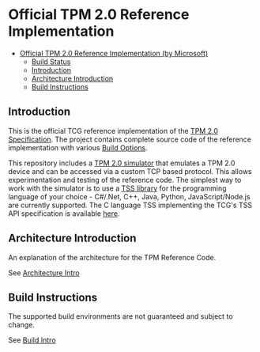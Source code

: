 # Official TPM 2.0 Reference Implementation #


- [Official TPM 2.0 Reference Implementation (by Microsoft)](#official-tpm-20-reference-implementation-by-microsoft)
  - [Build Status](#build-status)
  - [Introduction](#introduction)
  - [Architecture Introduction](#architecture-introduction)
  - [Build Instructions](#build-instructions)

## Introduction
This is the official TCG reference implementation of the [TPM 2.0 Specification](https://trustedcomputinggroup.org/tpm-library-specification). The project contains complete source code of the reference implementation with various [Build Options](#build-instructions).

This repository includes a  [TPM 2.0 simulator](TPMCmd/Simulator) that emulates a TPM 2.0 device and can be accessed via a custom TCP based protocol.  This allows experimentation and testing of the reference code.  The simplest way to work with the simulator is to use a [TSS library](https://github.com/Microsoft/TSS.MSR) for the programming language of your choice - C#/.Net, C++, Java, Python, JavaScript/Node.js are currently supported. The C language TSS implementing the TCG's TSS API specification is available [here](https://github.com/tpm2-software/tpm2-tss).

## Architecture Introduction
An explanation of the architecture for the TPM Reference Code.

See [Architecture Intro](docs/architecture/Introduction.md)

## Build Instructions
The supported build environments are not guaranteed and subject to change.

See [Build Intro](docs/BuildSystems/BuildIntro.md)
